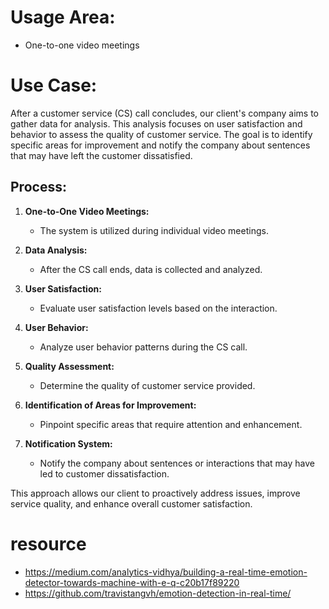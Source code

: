 # Usage Area:

- One-to-one video meetings

# Use Case:

After a customer service (CS) call concludes, our client's company aims to gather data for analysis. This analysis focuses on user satisfaction and behavior to assess the quality of customer service. The goal is to identify specific areas for improvement and notify the company about sentences that may have left the customer dissatisfied.

## Process:

1. **One-to-One Video Meetings:**
   - The system is utilized during individual video meetings.

2. **Data Analysis:**
   - After the CS call ends, data is collected and analyzed.

3. **User Satisfaction:**
   - Evaluate user satisfaction levels based on the interaction.

4. **User Behavior:**
   - Analyze user behavior patterns during the CS call.

5. **Quality Assessment:**
   - Determine the quality of customer service provided.

6. **Identification of Areas for Improvement:**
   - Pinpoint specific areas that require attention and enhancement.

7. **Notification System:**
   - Notify the company about sentences or interactions that may have led to customer dissatisfaction.

This approach allows our client to proactively address issues, improve service quality, and enhance overall customer satisfaction.



# resource
- https://medium.com/analytics-vidhya/building-a-real-time-emotion-detector-towards-machine-with-e-q-c20b17f89220
- https://github.com/travistangvh/emotion-detection-in-real-time/

